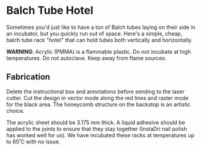 # Balch Tube Hotel

Sometimes you'd just like to have a ton of Balch tubes laying on their side in an incubator, but you quickly run out of space. Here's a simple, cheap, balch tube rack "hotel" that can hold tubes both vertically and horizontally.

**WARNING**: Acrylic (PMMA) is a flammable plastic. Do not incubate at high temperatures. Do not autoclave. Keep away from flame sources.

## Fabrication

Delete the instructional box and annotations before sending to the laser cutter. Cut the design in vector mode along the red lines and raster mode for the black area. The honeycomb structure on the backstop is an artistic choice.

The acrylic sheet should be 3.175 mm thick. A liquid adhesive should be applied to the joints to ensure that they stay together (InstaDri nail polish has worked well for us). We have incubated these racks at temperatures up to 65˚C with no issue.
